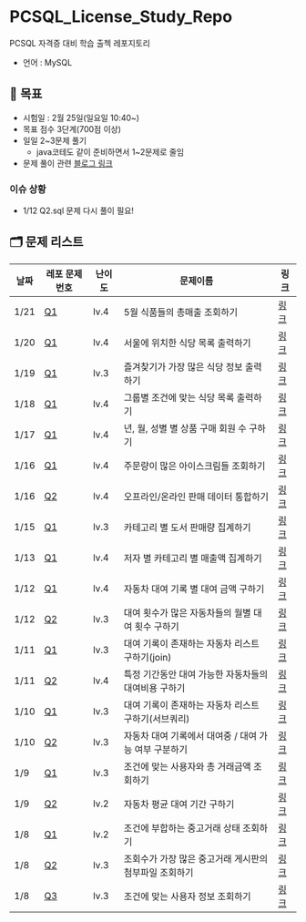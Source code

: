 # PCSQL_License_Study_Repo

PCSQL 자격증 대비 학습 출첵 레포지토리

- 언어 : MySQL

## 📝 목표

- 시험일 : 2월 25일(일요일 10:40~)
- 목표 점수 3단계(700점 이상)
- 일일 2~3문제 풀기
    - java코테도 같이 준비하면서 1~2문제로 줄임
- 문제 풀이 관련 [블로그 링크](https://velog.io/@gloom/series/SQL)

### 이슈 상황

- 1/12 Q2.sql 문제 다시 풀이 필요!

## 🗂️ 문제 리스트

| 날짜   | 레포 문제 번호                          | 난이도  | 문제이름                            | 링크                                                                     |
|------|-----------------------------------|------|---------------------------------|------------------------------------------------------------------------|
| 1/21 | [Q1](programmers/Jan/0121/Q1.sql) | lv.4 | 5월 식품들의 총매출 조회하기                | [링크](https://school.programmers.co.kr/learn/courses/30/lessons/131117) |                                                                        |  
| 1/20 | [Q1](programmers/Jan/0120/Q1.sql) | lv.4 | 서울에 위치한 식당 목록 출력하기              | [링크](https://school.programmers.co.kr/learn/courses/30/lessons/131118) |                                                                        |  
| 1/19 | [Q1](programmers/Jan/0119/Q1.sql) | lv.3 | 즐겨찾기가 가장 많은 식당 정보 출력하기          | [링크](https://school.programmers.co.kr/learn/courses/30/lessons/131123) |                                                                        |  
| 1/18 | [Q1](programmers/Jan/0118/Q1.sql) | lv.4 | 그룹별 조건에 맞는 식당 목록 출력하기           | [링크](https://school.programmers.co.kr/learn/courses/30/lessons/131124) |                                                                        |  
| 1/17 | [Q1](programmers/Jan/0117/Q1.sql) | lv.4 | 년, 월, 성별 별 상품 구매 회원 수 구하기       | [링크](https://school.programmers.co.kr/learn/courses/30/lessons/131532) |                                                                        |  
| 1/16 | [Q1](programmers/Jan/0116/Q1.sql) | lv.4 | 주문량이 많은 아이스크림들 조회하기             | [링크](https://school.programmers.co.kr/learn/courses/30/lessons/133027) |                                                                        |  
| 1/16 | [Q2](programmers/Jan/0116/Q2.sql) | lv.4 | 오프라인/온라인 판매 데이터 통합하기            | [링크](https://school.programmers.co.kr/learn/courses/30/lessons/131537) |                                                                        |  
| 1/15 | [Q1](programmers/Jan/0115/Q1.sql) | lv.3 | 카테고리 별 도서 판매량 집계하기              | [링크](https://school.programmers.co.kr/learn/courses/30/lessons/144855) |                                                                        |  
| 1/13 | [Q1](programmers/Jan/0113/Q1.sql) | lv.4 | 저자 별 카테고리 별 매출액 집계하기            | [링크](https://school.programmers.co.kr/learn/courses/30/lessons/144856) |                                                                        |  
| 1/12 | [Q1](programmers/Jan/0112/Q1.sql) | lv.4 | 자동차 대여 기록 별 대여 금액 구하기           | [링크](https://school.programmers.co.kr/learn/courses/30/lessons/151141) |                                                                        |  
| 1/12 | [Q2](programmers/Jan/0112/Q2.sql) | lv.3 | 대여 횟수가 많은 자동차들의 월별 대여 횟수 구하기    | [링크](https://school.programmers.co.kr/learn/courses/30/lessons/151139) |                                                                        |  
| 1/11 | [Q1](programmers/Jan/0111/Q1.sql) | lv.3 | 대여 기록이 존재하는 자동차 리스트 구하기(join)   | [링크](https://school.programmers.co.kr/learn/courses/30/lessons/157341) |                                                                        |  
| 1/11 | [Q2](programmers/Jan/0111/Q2.sql) | lv.4 | 특정 기간동안 대여 가능한 자동차들의 대여비용 구하기   | [링크](https://school.programmers.co.kr/learn/courses/30/lessons/157339) |                                                                        |  
| 1/10 | [Q1](programmers/Jan/0110/Q1.sql) | lv.3 | 대여 기록이 존재하는 자동차 리스트 구하기(서브쿼리)   | [링크](https://school.programmers.co.kr/learn/courses/30/lessons/157341) |                                                                        |  
| 1/10 | [Q2](programmers/Jan/0110/Q2.sql) | lv.3 | 자동차 대여 기록에서 대여중 / 대여 가능 여부 구분하기 | [링크](https://school.programmers.co.kr/learn/courses/30/lessons/157340) |                                                                        |  
| 1/9  | [Q1](programmers/Jan/0109/Q1.sql) | lv.3 | 조건에 맞는 사용자와 총 거래금액 조회하기         | [링크](https://school.programmers.co.kr/learn/courses/30/lessons/164668) |
| 1/9  | [Q2](programmers/Jan/0109/Q2.sql) | lv.2 | 자동차 평균 대여 기간 구하기                | [링크](https://school.programmers.co.kr/learn/courses/30/lessons/157342) |
| 1/8  | [Q1](programmers/Jan/0108/Q1.sql) | lv.2 | 조건에 부합하는 중고거래 상태 조회하기           | [링크](https://school.programmers.co.kr/learn/courses/30/lessons/164672) | 
| 1/8  | [Q2](programmers/Jan/0108/Q2.sql) | lv.3 | 조회수가 가장 많은 중고거래 게시판의 첨부파일 조회하기  | [링크](https://school.programmers.co.kr/learn/courses/30/lessons/164671) | 
| 1/8  | [Q3](programmers/Jan/0108/Q3.sql) | lv.3 | 조건에 맞는 사용자 정보 조회하기              | [링크](https://school.programmers.co.kr/learn/courses/30/lessons/164670) | 
